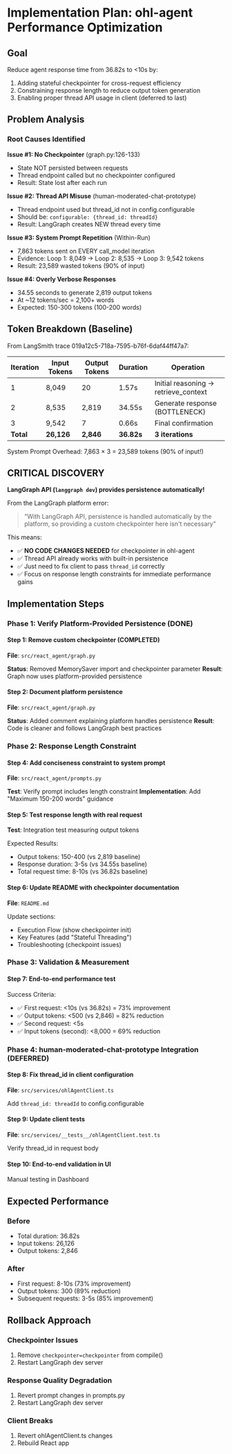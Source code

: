 # Implementation Plan: ohl-agent Performance Optimization

## Goal
Reduce agent response time from 36.82s to <10s by:
1. Adding stateful checkpointer for cross-request efficiency
2. Constraining response length to reduce output token generation
3. Enabling proper thread API usage in client (deferred to last)

## Problem Analysis

### Root Causes Identified

**Issue #1: No Checkpointer** (graph.py:126-133)
- State NOT persisted between requests
- Thread endpoint called but no checkpointer configured
- Result: State lost after each run

**Issue #2: Thread API Misuse** (human-moderated-chat-prototype)
- Thread endpoint used but thread_id not in config.configurable
- Should be: `configurable: {thread_id: threadId}`
- Result: LangGraph creates NEW thread every time

**Issue #3: System Prompt Repetition** (Within-Run)
- 7,863 tokens sent on EVERY call_model iteration
- Evidence: Loop 1: 8,049 → Loop 2: 8,535 → Loop 3: 9,542 tokens
- Result: 23,589 wasted tokens (90% of input)

**Issue #4: Overly Verbose Responses**
- 34.55 seconds to generate 2,819 output tokens
- At ~12 tokens/sec = 2,100+ words
- Expected: 150-300 tokens (100-200 words)

## Token Breakdown (Baseline)

From LangSmith trace 019a12c5-718a-7595-b76f-6daf44ff47a7:

| Iteration | Input Tokens | Output Tokens | Duration | Operation |
|-----------|--------------|---------------|----------|-----------|
| 1 | 8,049 | 20 | 1.57s | Initial reasoning → retrieve_context |
| 2 | 8,535 | 2,819 | 34.55s | Generate response (BOTTLENECK) |
| 3 | 9,542 | 7 | 0.66s | Final confirmation |
| **Total** | **26,126** | **2,846** | **36.82s** | **3 iterations** |

System Prompt Overhead: 7,863 × 3 = 23,589 tokens (90% of input!)

## CRITICAL DISCOVERY

**LangGraph API (`langgraph dev`) provides persistence automatically!**

From the LangGraph platform error:
> "With LangGraph API, persistence is handled automatically by the platform, so providing a custom checkpointer here isn't necessary"

This means:
- ✅ **NO CODE CHANGES NEEDED** for checkpointer in ohl-agent
- ✅ Thread API already works with built-in persistence
- ✅ Just need to fix client to pass `thread_id` correctly
- ✅ Focus on response length constraints for immediate performance gains

## Implementation Steps

### Phase 1: Verify Platform-Provided Persistence (DONE)

#### Step 1: Remove custom checkpointer (COMPLETED)
**File**: `src/react_agent/graph.py`

**Status**: Removed MemorySaver import and checkpointer parameter
**Result**: Graph now uses platform-provided persistence

#### Step 2: Document platform persistence
**File**: `src/react_agent/graph.py`

**Status**: Added comment explaining platform handles persistence
**Result**: Code is cleaner and follows LangGraph best practices

### Phase 2: Response Length Constraint

#### Step 4: Add conciseness constraint to system prompt
**File**: `src/react_agent/prompts.py`

**Test**: Verify prompt includes length constraint
**Implementation**: Add "Maximum 150-200 words" guidance

#### Step 5: Test response length with real request
**Test**: Integration test measuring output tokens

Expected Results:
- Output tokens: 150-400 (vs 2,819 baseline)
- Response duration: 3-5s (vs 34.55s baseline)
- Total request time: 8-10s (vs 36.82s baseline)

#### Step 6: Update README with checkpointer documentation
**File**: `README.md`

Update sections:
- Execution Flow (show checkpointer init)
- Key Features (add "Stateful Threading")
- Troubleshooting (checkpoint issues)

### Phase 3: Validation & Measurement

#### Step 7: End-to-end performance test

Success Criteria:
- ✅ First request: <10s (vs 36.82s) = 73% improvement
- ✅ Output tokens: <500 (vs 2,846) = 82% reduction
- ✅ Second request: <5s
- ✅ Input tokens (second): <8,000 = 69% reduction

### Phase 4: human-moderated-chat-prototype Integration (DEFERRED)

#### Step 8: Fix thread_id in client configuration
**File**: `src/services/ohlAgentClient.ts`

Add `thread_id: threadId` to config.configurable

#### Step 9: Update client tests
**File**: `src/services/__tests__/ohlAgentClient.test.ts`

Verify thread_id in request body

#### Step 10: End-to-end validation in UI

Manual testing in Dashboard

## Expected Performance

### Before
- Total duration: 36.82s
- Input tokens: 26,126
- Output tokens: 2,846

### After
- First request: 8-10s (73% improvement)
- Output tokens: 300 (89% reduction)
- Subsequent requests: 3-5s (85% improvement)

## Rollback Approach

### Checkpointer Issues
1. Remove `checkpointer=checkpointer` from compile()
2. Restart LangGraph dev server

### Response Quality Degradation
1. Revert prompt changes in prompts.py
2. Restart LangGraph dev server

### Client Breaks
1. Revert ohlAgentClient.ts changes
2. Rebuild React app

